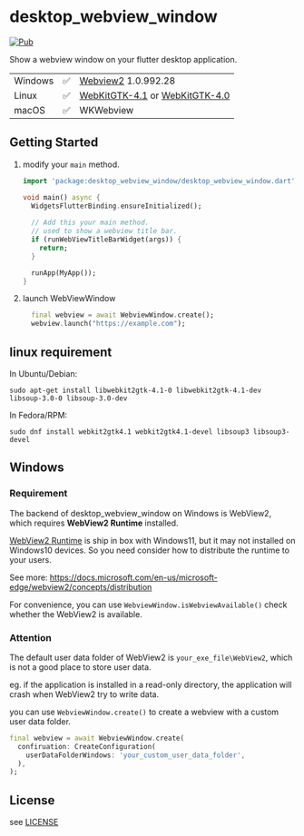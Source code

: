 # desktop_webview_window

[![Pub](https://img.shields.io/pub/v/desktop_webview_window.svg)](https://pub.dev/packages/desktop_webview_window)

Show a webview window on your flutter desktop application.

|          |       |     |
| -------- | ------- | ---- |
| Windows  | ✅     | [Webview2](https://www.nuget.org/packages/Microsoft.Web.WebView2) 1.0.992.28 |
| Linux    | ✅    |  [WebKitGTK-4.1](https://webkitgtk.org/reference/webkit2gtk/stable/index.html) or [WebKitGTK-4.0](https://webkitgtk.org/reference/webkit2gtk/2.5.1/) |
| macOS    | ✅     |  WKWebview |

## Getting Started

1. modify your `main` method.
   ```dart
   import 'package:desktop_webview_window/desktop_webview_window.dart';
   
   void main() async {
     WidgetsFlutterBinding.ensureInitialized();
     
     // Add this your main method.
     // used to show a webview title bar.
     if (runWebViewTitleBarWidget(args)) {
       return;
     }
   
     runApp(MyApp());
   }
   
   ```

2. launch WebViewWindow

   ```dart
     final webview = await WebviewWindow.create();
     webview.launch("https://example.com");
   ```

## linux requirement

In Ubuntu/Debian:
```shell
sudo apt-get install libwebkit2gtk-4.1-0 libwebkit2gtk-4.1-dev libsoup-3.0-0 libsoup-3.0-dev
```

In Fedora/RPM:
```shell
sudo dnf install webkit2gtk4.1 webkit2gtk4.1-devel libsoup3 libsoup3-devel
```

## Windows

### Requirement

The backend of desktop_webview_window on Windows is WebView2, which requires **WebView2 Runtime** installed.

[WebView2 Runtime](https://developer.microsoft.com/en-us/microsoft-edge/webview2) is ship in box with Windows11, but
it may not installed on Windows10 devices. So you need consider how to distribute the runtime to your users.

See more: https://docs.microsoft.com/en-us/microsoft-edge/webview2/concepts/distribution

For convenience, you can use `WebviewWindow.isWebviewAvailable()` check whether the WebView2 is available.

### Attention

The default user data folder of WebView2 is `your_exe_file\WebView2`, which is not a good place to store user data.

eg. if the application is installed in a read-only directory, the application will crash when WebView2 try to write data.

you can use `WebviewWindow.create()` to create a webview with a custom user data folder.

```dart
final webview = await WebviewWindow.create(
  confiruation: CreateConfiguration(
    userDataFolderWindows: 'your_custom_user_data_folder',
  ),
);
```

## License

see [LICENSE](./LICENSE)
